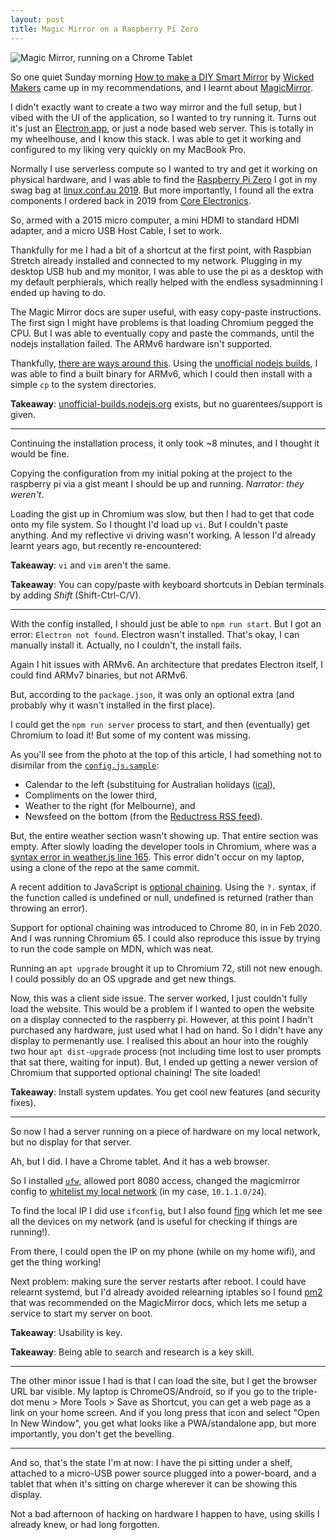 ```yaml
---
layout: post
title: Magic Mirror on a Raspberry Pi Zero
---
```




![Magic Mirror, running on a Chrome Tablet]({{site.media}}/magicmirror-tablet.png)


So one quiet Sunday morning [How to make a DIY Smart Mirror](https://www.youtube.com/watch?v=DjPGoGmO5VY) by [Wicked Makers](https://www.youtube.com/@WickedMakers) came up in my recommendations, and I learnt about [MagicMirror](https://magicmirror.builders/). 

I didn't exactly want to create a two way mirror and the full setup, but I vibed with the UI of the application, so I wanted to try running it. Turns out it's just an [Electron app](https://docs.magicmirror.builders/getting-started/installation.html), or just a node based web server. This is totally in my wheelhouse, and I know this stack. I was able to get it working and configured to my liking very quickly on my MacBook Pro. 


Normally I use serverless compute so I wanted to try and get it working on physical hardware, and I was able to find the [Raspberry Pi Zero](https://www.raspberrypi.com/products/raspberry-pi-zero/) I got in my swag bag at [linux.conf.au 2019](https://lca2019.linux.org.au/). But more importantly, I found all the extra components I ordered back in 2019 from [Core Electronics](https://core-electronics.com.au/). 

So, armed with a 2015 micro computer, a mini HDMI to standard HDMI adapter, and a micro USB Host Cable, I set to work. 

Thankfully for me I had a bit of a shortcut at the first point, with Raspbian Stretch already installed and connected to my network. Plugging in my desktop USB hub and my monitor, I was able to use the pi as a desktop with my default perphierals, which really helped with the endless sysadminning I ended up having to do. 

The Magic Mirror docs are super useful, with easy copy-paste instructions. The first sign I might have problems is that loading Chromium pegged the CPU. But I was able to eventually copy and paste the commands, until the nodejs installation failed. The ARMv6 hardware isn't supported. 

Thankfully, [there are ways around this](https://raspberrypi.stackexchange.com/a/111150). Using the [unofficial nodejs builds](https://unofficial-builds.nodejs.org/download/), I was able to find a built binary for ARMv6, which I could then install with a simple `cp` to the system directories. 

**Takeaway**: [unofficial-builds.nodejs.org](https://unofficial-builds.nodejs.org) exists, but no guarentees/support is given. 

---

Continuing the installation process, it only took ~8 minutes, and I thought it would be fine. 

Copying the configuration from my initial poking at the project to the raspberry pi via a gist meant I should be up and running. _Narrator: they weren't_. 

Loading the gist up in Chromium was slow, but then I had to get that code onto my file system. So I thought I'd load up `vi`. But I couldn't paste anything. And my reflective vi driving wasn't working. A lesson I'd already learnt years ago, but recently re-encountered:

**Takeaway**: `vi` and `vim` aren't the same. 

**Takeaway**: You can copy/paste with keyboard shortcuts in Debian terminals by adding _Shift_ (Shift-Ctrl-C/V). 

---

With the config installed, I should just be able to `npm run start`. But I got an error: `Electron not found`. Electron wasn't installed. That's okay, I can manually install it. Actually, no I couldn't, the install fails. 

Again I hit issues with ARMv6. An architecture that predates Electron itself, I could find ARMv7 binaries, but not ARMv6. 

But, according to the `package.json`, it was only an optional extra (and probably why it wasn't installed in the first place). 

I could get the `npm run server` process to start, and then (eventually) get Chromium to load it! But some of my content was missing. 

As you'll see from the photo at the top of this article, I had something not to disimilar from the [`config.js.sample`](https://github.com/MichMich/MagicMirror/blob/master/config/config.js.sample): 

 * Calendar to the left (substituing for Australian holidays ([ical](www.calendarlabs.com/ical-calendar/ics/35/Australia_Holidays.ics)), 
 * Compliments on the lower third, 
 * Weather to the right (for Melbourne), and
 * Newsfeed on the bottom (from the [Reductress RSS feed](https://reductress.com/feed/)). 

But, the entire weather section wasn't showing up. That entire section was empty. After slowly loading the developer tools in Chromium, where was a [syntax error in weather.js line 165](https://github.com/MichMich/MagicMirror/blob/v2.22.0/modules/default/weather/weather.js#L165). This error didn't occur on my laptop, using a clone of the repo at the same commit. 

A recent addition to JavaScript is [optional chaining](https://developer.mozilla.org/en-US/docs/Web/JavaScript/Reference/Operators/Optional_chaining). Using the `?.` syntax, if the function called is undefined or null, undefined is returned (rather than throwing an error). 

Support for optional chaining was introduced to Chrome 80, in in Feb 2020. And I was running Chromium 65. I could also reproduce this issue by trying to run the code sample on MDN, which was neat. 

Running an `apt upgrade` brought it up to Chromium 72, still not new enough. I could possibly do an OS upgrade and get new things. 

Now, this was a client side issue. The server worked, I just couldn't fully load the website. This would be a problem if I wanted to open the website on a display connected to the raspberry pi. However, at this point I hadn't purchased any hardware, just used what I had on hand. So I didn't have any display to permenantly use. I realised this about an hour into the roughly two hour `apt dist-upgrade` process (not including time lost to user prompts that sat there, waiting for input). But, I ended up getting a newer version of Chromium that supported optional chaining! The site loaded!

**Takeaway**: Install system updates. You get cool new features (and security fixes). 

---

So now I had a server running on a piece of hardware on my local network, but no display for that server. 

Ah, but I did. I have a Chrome tablet. And it has a web browser. 

So I installed [`ufw`](https://en.wikipedia.org/wiki/Uncomplicated_Firewall), allowed port 8080 access, changed the magicmirror config to [whitelist my local network](https://forum.magicmirror.builders/topic/1326/ipwhitelist-howto) (in my case, `10.1.1.0/24`). 

To find the local IP I did use `ifconfig`, but I also found [fing](https://www.fing.com/) which let me see all the devices on my network (and is useful for checking if things are running!). 

From there, I could open the IP on my phone (while on my home wifi), and get the thing working!

Next problem: making sure the server restarts after reboot. I could have relearnt systemd, but I'd already avoided relearning iptables so I found [pm2](https://pm2.keymetrics.io/) that was recommended on the MagicMirror docs, which lets me setup a service to start my server on boot. 

**Takeaway**: Usability is key. 

**Takeaway**: Being able to search and research is a key skill. 

---

The other minor issue I had is that I can load the site, but I get the browser URL bar visible. My laptop is ChromeOS/Android, so if you go to the triple-dot menu > More Tools > Save as Shortcut, you can get a web page as a link on your home screen. And if you long press that icon and select "Open In New Window", you get what looks like a PWA/standalone app, but more importantly, you don't get the bevelling.


---

And so, that's the state I'm at now: I have the pi sitting under a shelf, attached to a micro-USB power source plugged into a power-board, and a tablet that when it's sitting on charge wherever it can be showing this display. 

Not a bad afternoon of hacking on hardware I happen to have, using skills I already knew, or had long forgotten. 

